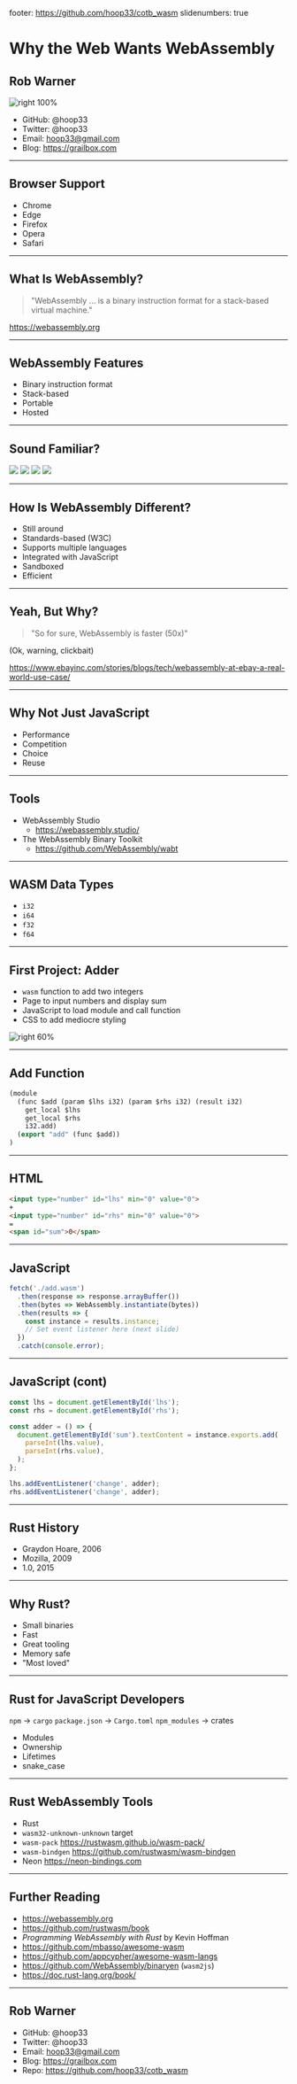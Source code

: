 footer: https://github.com/hoop33/cotb_wasm
slidenumbers: true

# Why the Web Wants WebAssembly

## Rob Warner

![right 100%](./images/webassembly.png)

* GitHub: @hoop33
* Twitter: @hoop33
* Email: hoop33@gmail.com
* Blog: https://grailbox.com

---

## Browser Support

* Chrome
* Edge
* Firefox
* Opera
* Safari

---

## What Is WebAssembly?

> "WebAssembly ... is a binary instruction format for a stack-based virtual machine."

https://webassembly.org

---

## WebAssembly Features

* Binary instruction format
* Stack-based
* Portable
* Hosted

---

## Sound Familiar?

![](./images/duke.png)
![](./images/silverlight.png)
![](./images/adobe-air.png)
![](./images/adobe-flash.jpg)

---

## How Is WebAssembly Different?

* Still around
* Standards-based (W3C)
* Supports multiple languages
* Integrated with JavaScript
* Sandboxed
* Efficient

---

## Yeah, But Why?

> "So for sure, WebAssembly is faster (50x)"

(Ok, warning, clickbait)

https://www.ebayinc.com/stories/blogs/tech/webassembly-at-ebay-a-real-world-use-case/

---

## Why Not Just JavaScript

* Performance
* Competition
* Choice
* Reuse

---

## Tools

* WebAssembly Studio
  * https://webassembly.studio/
* The WebAssembly Binary Toolkit 
  * https://github.com/WebAssembly/wabt

---

## WASM Data Types

* `i32`
* `i64`
* `f32`
* `f64`

---

## First Project: Adder

* `wasm` function to add two integers
* Page to input numbers and display sum
* JavaScript to load module and call function
* CSS to add mediocre styling

![right 60%](./images/adder.png)

---

## Add Function

```lisp
(module
  (func $add (param $lhs i32) (param $rhs i32) (result i32)
    get_local $lhs
    get_local $rhs
    i32.add)
  (export "add" (func $add))
)
```

---

## HTML

```html
<input type="number" id="lhs" min="0" value="0">
+
<input type="number" id="rhs" min="0" value="0">
=
<span id="sum">0</span>
```

---

## JavaScript

```javascript
fetch('./add.wasm')
  .then(response => response.arrayBuffer())
  .then(bytes => WebAssembly.instantiate(bytes))
  .then(results => {
    const instance = results.instance;
    // Set event listener here (next slide)
  })
  .catch(console.error);
```

---

## JavaScript (cont)

```javascript
const lhs = document.getElementById('lhs');
const rhs = document.getElementById('rhs');

const adder = () => {
  document.getElementById('sum').textContent = instance.exports.add(
    parseInt(lhs.value),
    parseInt(rhs.value),
  );
};

lhs.addEventListener('change', adder);
rhs.addEventListener('change', adder);
```

---

## Rust History

* Graydon Hoare, 2006
* Mozilla, 2009
* 1.0, 2015

---

## Why Rust?

* Small binaries
* Fast
* Great tooling
* Memory safe
* "Most loved"

---

## Rust for JavaScript Developers

`npm` → `cargo`
`package.json` → `Cargo.toml`
`npm_modules` → crates

* Modules
* Ownership
* Lifetimes
* snake_case

---

## Rust WebAssembly Tools

* Rust
* `wasm32-unknown-unknown` target
* `wasm-pack` <https://rustwasm.github.io/wasm-pack/>
* `wasm-bindgen` <https://github.com/rustwasm/wasm-bindgen>
* Neon <https://neon-bindings.com>
---

## Further Reading

* https://webassembly.org
* https://github.com/rustwasm/book
* _Programming WebAssembly with Rust_ by Kevin Hoffman
* https://github.com/mbasso/awesome-wasm
* https://github.com/appcypher/awesome-wasm-langs
* https://github.com/WebAssembly/binaryen (`wasm2js`)
* https://doc.rust-lang.org/book/

---

## Rob Warner

* GitHub: @hoop33
* Twitter: @hoop33
* Email: hoop33@gmail.com
* Blog: https://grailbox.com
* Repo: https://github.com/hoop33/cotb_wasm
